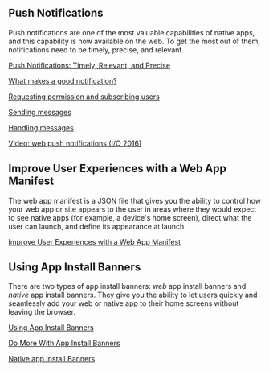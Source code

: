 







## Push Notifications

Push notifications are one of the most valuable capabilities of native apps, and this capability is now available on the web. To get the most out of them, notifications need to be timely, precise, and relevant.


  [Push Notifications: Timely, Relevant, and Precise](/web/fundamentals/engage-and-retain/push-notifications/?hl=en)

  [What makes a good notification?](/web/fundamentals/engage-and-retain/push-notifications/good-notification?hl=en)

  [Requesting permission and subscribing users](/web/fundamentals/engage-and-retain/push-notifications/permissions-subscriptions?hl=en)

  [Sending messages](/web/fundamentals/engage-and-retain/push-notifications/sending-messages?hl=en)

  [Handling messages](/web/fundamentals/engage-and-retain/push-notifications/handling-messages?hl=en)

  [Video: web push notifications (I/O 2016)](/web/fundamentals/engage-and-retain/push-notifications/video?hl=en)


## Improve User Experiences with a Web App Manifest

The web app manifest is a JSON file that gives you the ability to control how your web app or site appears to the user in areas where they would expect to see native apps (for example, a device's home screen), direct what the user can launch, and define its appearance at launch.


  [Improve User Experiences with a Web App Manifest](/web/fundamentals/engage-and-retain/web-app-manifest/?hl=en)


## Using App Install Banners

There are two types of app install banners: <i>web</i> app install banners and <i>native</i> app install banners. They give you the ability to let users quickly and seamlessly add your web or native app to their home screens without leaving the browser.


  [Using App Install Banners](/web/fundamentals/engage-and-retain/app-install-banners/?hl=en)
  
  [Do More With App Install Banners](/web/fundamentals/engage-and-retain/app-install-banners/advanced?hl=en)
  
  [Native app Install Banners](/web/fundamentals/engage-and-retain/app-install-banners/native-app-install?hl=en)
  





